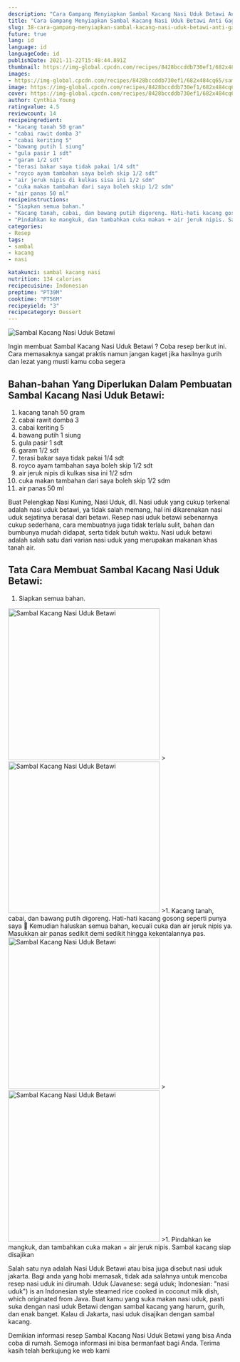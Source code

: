 ```yaml
---
description: "Cara Gampang Menyiapkan Sambal Kacang Nasi Uduk Betawi Anti Gagal"
title: "Cara Gampang Menyiapkan Sambal Kacang Nasi Uduk Betawi Anti Gagal"
slug: 38-cara-gampang-menyiapkan-sambal-kacang-nasi-uduk-betawi-anti-gagal
future: true
lang: id
language: id
languageCode: id
publishDate: 2021-11-22T15:48:44.891Z 
thumbnail: https://img-global.cpcdn.com/recipes/8428bccddb730ef1/682x484cq65/sambal-kacang-nasi-uduk-betawi-foto-resep-utama.png
images:
- https://img-global.cpcdn.com/recipes/8428bccddb730ef1/682x484cq65/sambal-kacang-nasi-uduk-betawi-foto-resep-utama.png
image: https://img-global.cpcdn.com/recipes/8428bccddb730ef1/682x484cq65/sambal-kacang-nasi-uduk-betawi-foto-resep-utama.png
cover: https://img-global.cpcdn.com/recipes/8428bccddb730ef1/682x484cq65/sambal-kacang-nasi-uduk-betawi-foto-resep-utama.png
author: Cynthia Young
ratingvalue: 4.5
reviewcount: 14
recipeingredient:
- "kacang tanah 50 gram"
- "cabai rawit domba 3"
- "cabai keriting 5"
- "bawang putih 1 siung"
- "gula pasir 1 sdt"
- "garam 1/2 sdt"
- "terasi bakar saya tidak pakai 1/4 sdt"
- "royco ayam tambahan saya boleh skip 1/2 sdt"
- "air jeruk nipis di kulkas sisa ini 1/2 sdm"
- "cuka makan tambahan dari saya boleh skip 1/2 sdm"
- "air panas 50 ml"
recipeinstructions:
- "Siapkan semua bahan."
- "Kacang tanah, cabai, dan bawang putih digoreng. Hati-hati kacang gosong seperti punya saya 🤭 Kemudian haluskan semua bahan, kecuali cuka dan air jeruk nipis ya. Masukkan air panas sedikit demi sedikit hingga kekentalannya pas."
- "Pindahkan ke mangkuk, dan tambahkan cuka makan + air jeruk nipis. Sambal kacang siap disajikan"
categories:
- Resep
tags:
- sambal
- kacang
- nasi

katakunci: sambal kacang nasi 
nutrition: 134 calories
recipecuisine: Indonesian
preptime: "PT39M"
cooktime: "PT56M"
recipeyield: "3"
recipecategory: Dessert
---
```



![Sambal Kacang Nasi Uduk Betawi](https://img-global.cpcdn.com/recipes/8428bccddb730ef1/682x484cq65/sambal-kacang-nasi-uduk-betawi-foto-resep-utama.png)

Ingin membuat Sambal Kacang Nasi Uduk Betawi ? Coba resep berikut ini. Cara memasaknya sangat praktis namun jangan kaget jika hasilnya gurih dan lezat yang musti kamu coba segera

<!--inarticleads1-->

## Bahan-bahan Yang Diperlukan Dalam Pembuatan Sambal Kacang Nasi Uduk Betawi:

1. kacang tanah 50 gram
1. cabai rawit domba 3
1. cabai keriting 5
1. bawang putih 1 siung
1. gula pasir 1 sdt
1. garam 1/2 sdt
1. terasi bakar saya tidak pakai 1/4 sdt
1. royco ayam tambahan saya boleh skip 1/2 sdt
1. air jeruk nipis di kulkas sisa ini 1/2 sdm
1. cuka makan tambahan dari saya boleh skip 1/2 sdm
1. air panas 50 ml

Buat Pelengkap Nasi Kuning, Nasi Uduk, dll. Nasi uduk yang cukup terkenal adalah nasi uduk betawi, ya tidak salah memang, hal ini dikarenakan nasi uduk sejatinya berasal dari betawi. Resep nasi uduk betawi sebenarnya cukup sederhana, cara membuatnya juga tidak terlalu sulit, bahan dan bumbunya mudah didapat, serta tidak butuh waktu. Nasi uduk betawi adalah salah satu dari varian nasi uduk yang merupakan makanan khas tanah air. 

<!--inarticleads2-->

## Tata Cara Membuat Sambal Kacang Nasi Uduk Betawi:

1. Siapkan semua bahan.
<img class="lazyload" data-src="https://img-global.cpcdn.com/steps/6dddf260a274168e/160x128cq70/sambal-kacang-nasi-uduk-betawi-langkah-memasak-1-foto.png" alt="Sambal Kacang Nasi Uduk Betawi" width="340" height="340">
><img class="lazyload" data-src="https://img-global.cpcdn.com/steps/29d48f2363ad9b85/160x128cq70/sambal-kacang-nasi-uduk-betawi-langkah-memasak-1-foto.png" alt="Sambal Kacang Nasi Uduk Betawi" width="340" height="340">
>1. Kacang tanah, cabai, dan bawang putih digoreng. Hati-hati kacang gosong seperti punya saya 🤭 Kemudian haluskan semua bahan, kecuali cuka dan air jeruk nipis ya. Masukkan air panas sedikit demi sedikit hingga kekentalannya pas.
<img class="lazyload" data-src="https://img-global.cpcdn.com/steps/54d8d88188cd8fbe/160x128cq70/sambal-kacang-nasi-uduk-betawi-langkah-memasak-2-foto.png" alt="Sambal Kacang Nasi Uduk Betawi" width="340" height="340">
><img class="lazyload" data-src="https://img-global.cpcdn.com/steps/7efdb94c8ba2f399/160x128cq70/sambal-kacang-nasi-uduk-betawi-langkah-memasak-2-foto.png" alt="Sambal Kacang Nasi Uduk Betawi" width="340" height="340">
>1. Pindahkan ke mangkuk, dan tambahkan cuka makan + air jeruk nipis. Sambal kacang siap disajikan


Salah satu nya adalah Nasi Uduk Betawi atau bisa juga disebut nasi uduk jakarta. Bagi anda yang hobi memasak, tidak ada salahnya untuk mencoba resep nasi uduk ini dirumah. Uduk (Javanese: segá uduk; Indonesian: &#34;nasi uduk&#34;) is an Indonesian style steamed rice cooked in coconut milk dish, which originated from Java. Buat kamu yang suka makan nasi uduk, pasti suka dengan nasi uduk Betawi dengan sambal kacang yang harum, gurih, dan enak banget. Kalau di Jakarta, nasi uduk disajikan dengan sambal kacang. 

Demikian informasi  resep Sambal Kacang Nasi Uduk Betawi   yang bisa Anda coba di rumah. Semoga informasi ini bisa bermanfaat bagi Anda. Terima kasih telah berkujung ke web kami
